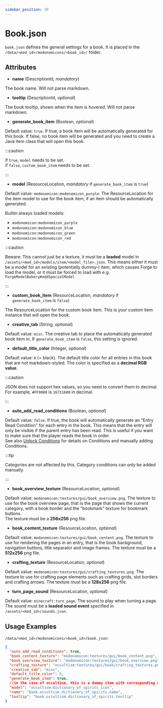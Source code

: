 ```yaml
---
sidebar_position: 20
---
```


# Book.json

`book.json` defines the general settings for a book. It is placed in the `/data/<mod_id>/modonomicons/<book_id>/` folder.

## Attributes

* **name** (DescriptionId, _mandatory_)

The book name. Will not parse markdown.

* **tooltip** (DescriptionId, _optional_)

The book tooltip, shown when the item is hovered. Will not parse markdown.

* **generate_book_item** (Boolean, _optional_)

Default value: `true`. If true, a book item will be automatically generated for this book. If false, no book item will be generated and you need to create a Java item class that will open this book. 

<!-- TODO: Link to extending book guide and maybe occultism example -->

:::caution

if `true`, `model` needs to be set.   
if `false`, `custom_book_item` needs to be set.

:::


* **model** (ResourceLocation, _mandatory_ if `generate_book_item` is `true`)

Default value: `modonomicon:modonomicon_purple`. 
The ResourceLocation for the item model to use for the book item, if an item should be automatically generated.

Builtin always loaded models: 

* `modonomicon:modonomicon_purple`
* `modonomicon:modonomicon_blue`
* `modonomicon:modonomicon_green`
* `modonomicon:modonomicon_red`

:::caution

Beware: This cannot just be a texture, it must be a **loaded** model in `/assets/<mod_id>/models/item/<model_file>.json`. This means either it must be a model for an existing (potentially dummy-) item, which causes Forge to load the model, or it must be forced to load with e.g. `ForgeModelBakery#addSpecialModel`

:::

* **custom_book_item** (ResourceLocation, _mandatory_ if `generate_book_item` is `false`)

The ResourceLocation for the custom book item. This is your custom item instance that will open the book.

<!-- TODO: Link to extending book guide and maybe occultism example -->

* **creative_tab** (String, _optional_)

Default value: `misc`. The creative tab to place the automatically generated book item in. If `generate_book_item` is `false`, this setting is ignored.

* **default_title_color** (Integer, _optional_)

Default value: `0` (= black). The default title color for all entries in this book that are not markdown-styled. The color is specified as a **decimal RGB value**.

:::caution

JSON does not support hex values, so you need to convert them to decimal. For example, `#FF0000` is `16711680` in decimal.

:::

* **auto_add_read_conditions** (Boolean, _optional_)

Default value: `false`. If true, the book will automatically generate an "Entry Read Condition" for each entry in the book. This means that the entry will only be visible if the parent entry has been read. This is useful if you want to make sure that the player reads the book in order.   
See also [Unlock Conditions](../unlock-conditions) for details on Conditions and manually adding Conditions.

:::tip

Categories are not affected by this. Category conditions can only be added manually.

:::

* **book_overview_texture** (ResourceLocation, _optional_)

Default value: `modonomicon:textures/gui/book_overview.png`. The texture to use for the book overview page, that is the page that shows the current category, with a book border and the "bookmark" texture for bookmark buttons.   
The texture must be a **256x256** png file.

* **book_content_texture** (ResourceLocation, _optional_)

Default value: `modonomicon:textures/gui/book_content.png`. The texture to use for rendering the pages in an entry, that is the book background, navigation buttons, title separator and image frames. The texture must be a **512x256** png file.

* **crafting_texture** (ResourceLocation, _optional_)

Default value: `modonomicon:textures/gui/crafting_textures.png`. The texture to use for crafting page elements such as crafting grids, slot borders and crafting arrows. The texture must be a **128x256** png file.

* **turn_page_sound** (ResourceLocation, _optional_)

Default value: `minecraft:turn_page`. The sound to play when turning a page. The sound must be a **loaded sound event** specified in `/assets/<mod_id>/sounds.json`.

## Usage Examples

`/data/<mod_id>/modonomicons/<book_id>/book.json`:

```json 
{
  "auto_add_read_conditions": true,
  "book_content_texture": "modonomicon:textures/gui/book_content.png",
  "book_overview_texture": "modonomicon:textures/gui/book_overview.png",
  "crafting_texture": "occultism:textures/gui/book/crafting_textures.png",
  "creative_tab": "misc",
  "default_title_color": 0,
  "generate_book_item": true,
  //in the case of occultism, this is a dummy item with corresponding model that is not used in game
  "model": "occultism:dictionary_of_spirits_icon", 
  "name": "book.occultism.dictionary_of_spirits.name",
  "tooltip": "book.occultism.dictionary_of_spirits.tooltip"
}
```